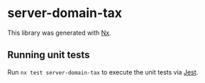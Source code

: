 # server-domain-tax

This library was generated with [Nx](https://nx.dev).

## Running unit tests

Run `nx test server-domain-tax` to execute the unit tests via [Jest](https://jestjs.io).
